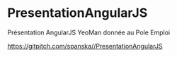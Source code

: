 # PresentationAngularJS

Présentation AngularJS YeoMan donnée au Pole Emploi

https://gitpitch.com/spanska//PresentationAngularJS
